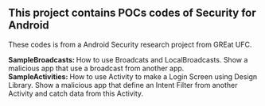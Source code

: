 <h2>This project contains POCs codes of Security for Android</h2>

<p>These codes is from a Android Security research project from GREat UFC.</p>

<b>SampleBroadcasts: </b> How to use Broadcats and LocalBroadcasts. Show a malicious app that use a broadcast from another app.
<br><b>SampleActivities: </b> How to use Activity to make a Login Screen using Design Library. Show a malicious app that define an Intent Filter from another Activity and catch data from this Activity.
